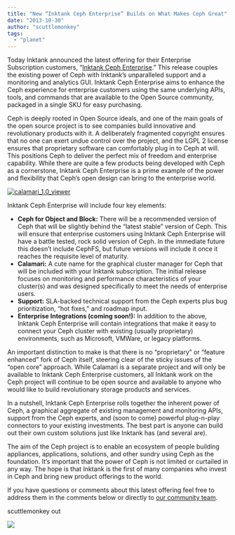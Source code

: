 ```yaml
---
title: "New “Inktank Ceph Enterprise” Builds on What Makes Ceph Great"
date: "2013-10-30"
author: "scuttlemonkey"
tags: 
  - "planet"
---
```


Today Inktank announced the latest offering for their Enterprise Subscription customers, “[Inktank Ceph Enterprise](http://www.inktank.com/enterprise/).” This release couples the existing power of Ceph with Inktank’s unparalleled support and a monitoring and analytics GUI. Inktank Ceph Enterprise aims to enhance the Ceph experience for enterprise customers using the same underlying APIs, tools, and commands that are available to the Open Source community, packaged in a single SKU for easy purchasing.

Ceph is deeply rooted in Open Source ideals, and one of the main goals of the open source project is to see companies build innovative and revolutionary products with it. A deliberately fragmented copyright ensures that no one can exert undue control over the project, and the LGPL 2 license ensures that proprietary software can comfortably plug in to Ceph at will. This positions Ceph to deliver the perfect mix of freedom and enterprise capability. While there are quite a few products being developed with Ceph as a cornerstone, Inktank Ceph Enterprise is a prime example of the power and flexibility that Ceph’s open design can bring to the enterprise world.

[![](images/calamari_1.0_viewer-293x220.png "calamari_1.0_viewer")](http://ceph.com/wp-content/uploads/2013/10/calamari_1.0_viewer.png)

Inktank Ceph Enterprise will include four key elements:

- **Ceph for Object and Block:** There will be a recommended version of Ceph that will be slightly behind the “latest stable” version of Ceph. This will ensure that enterprise customers using Inktank Ceph Enterprise will have a battle tested, rock solid version of Ceph. In the immediate future this doesn’t include CephFS, but future versions will include it once it reaches the requisite level of maturity.
- **Calamari:** A cute name for the graphical cluster manager for Ceph that will be included with your Inktank subscription. The initial release focuses on monitoring and performance characteristics of your cluster(s) and was designed specifically to meet the needs of enterprise users.
- **Support:** SLA-backed technical support from the Ceph experts plus bug prioritization, “hot fixes,” and roadmap input.
- **Enterprise Integrations (coming soon!):** In addition to the above, Inktank Ceph Enterprise will contain integrations that make it easy to connect your Ceph cluster with existing (usually proprietary) environments, such as Microsoft, VMWare, or legacy platforms.

An important distinction to make is that there is no “proprietary” or “feature enhanced” fork of Ceph itself, steering clear of the sticky issues of the “open core” approach. While Calamari is a separate project and will only be available to Inktank Ceph Enterprise customers, all Inktank work on the Ceph project will continue to be open source and available to anyone who would like to build revolutionary storage products and services.

In a nutshell, Inktank Ceph Enterprise rolls together the inherent power of Ceph, a graphical aggregate of existing management and monitoring APIs, support from the Ceph experts, and (soon to come) powerful plug-n-play connectors to your existing investments. The best part is anyone can build out their own custom solutions just like Inktank has (and several are).

The aim of the Ceph project is to enable an ecosystem of people building appliances, applications, solutions, and other sundry using Ceph as the foundation. It’s important that the power of Ceph is not limited or curtailed in any way. The hope is that Inktank is the first of many companies who invest in Ceph and bring new product offerings to the world.

If you have questions or comments about this latest offering feel free to address them in the comments below or directly to [our community team](mailto:community@inktank.com).

scuttlemonkey out

![](http://track.hubspot.com/__ptq.gif?a=268973&k=14&bu=http://ceph.com&r=http://ceph.com/community/new-inktank-ceph-enterprise-builds-on-what-makes-ceph-great/&bvt=rss&p=wordpress)
